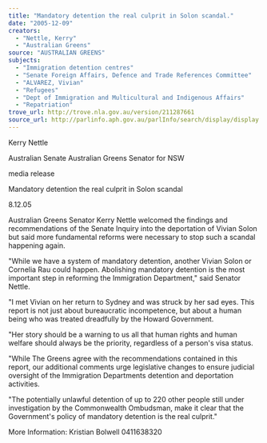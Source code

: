 ```yaml
---
title: "Mandatory detention the real culprit in Solon scandal."
date: "2005-12-09"
creators:
  - "Nettle, Kerry"
  - "Australian Greens"
source: "AUSTRALIAN GREENS"
subjects:
  - "Immigration detention centres"
  - "Senate Foreign Affairs, Defence and Trade References Committee"
  - "ALVAREZ, Vivian"
  - "Refugees"
  - "Dept of Immigration and Multicultural and Indigenous Affairs"
  - "Repatriation"
trove_url: http://trove.nla.gov.au/version/211287661
source_url: http://parlinfo.aph.gov.au/parlInfo/search/display/display.w3p;query=Id%3A%22media/pressrel/838I6%22
---
```


 

 

   Kerry Nettle 

 Australian Senate   Australian Greens Senator for NSW 

 

 

 media release 

 Mandatory detention the real culprit  in Solon scandal   

 8.12.05 

 

 Australian Greens Senator Kerry Nettle welcomed the findings and  recommendations of the Senate Inquiry into the deportation of Vivian Solon  but said more fundamental reforms were necessary to stop such a scandal  happening again.   

 "While we have a system of mandatory detention, another Vivian Solon or  Cornelia Rau could happen.  Abolishing mandatory detention is the most  important step in reforming the Immigration Department," said Senator  Nettle.   

 "I met Vivian on her return to Sydney and was struck by her sad eyes. This  report is not just about bureaucratic incompetence, but about a human being  who was treated dreadfully by the Howard Government.   

 "Her story should be a warning to us all that human rights and human  welfare should always be the priority, regardless of a person's visa status.   

 "While The Greens agree with the recommendations contained in this report,  our additional comments urge legislative changes to ensure judicial oversight  of the Immigration Departments detention and deportation activities.   

 "The potentially unlawful detention of up to 220 other people still under  investigation by the Commonwealth Ombudsman, make it clear that the  Government's policy of mandatory detention is the real culprit."   

 

 More Information: Kristian Bolwell 0411638320   

